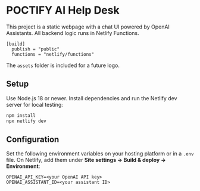 # POCTIFY AI Help Desk

This project is a static webpage with a chat UI powered by OpenAI Assistants. All backend logic runs in Netlify Functions.

```
[build]
  publish = "public"
  functions = "netlify/functions"
```

The `assets` folder is included for a future logo.

## Setup

Use Node.js 18 or newer. Install dependencies and run the Netlify dev server for local testing:

```bash
npm install
npx netlify dev
```

## Configuration

Set the following environment variables on your hosting platform or in a `.env` file. On Netlify, add them under **Site settings → Build & deploy → Environment**:

```
OPENAI_API_KEY=<your OpenAI API key>
OPENAI_ASSISTANT_ID=<your assistant ID>
```
